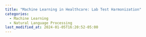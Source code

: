 ```yaml
---
title: "Machine Learning in Healthcare: Lab Test Harmonization"
categories:
  - Machine Learning
  - Natural Language Processing
last_modified_at: 2024-01-05T16:20:52-05:00
---
```


